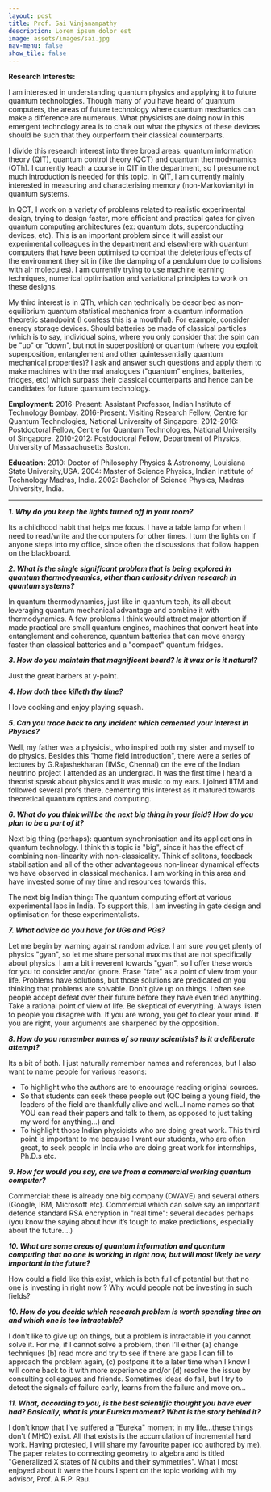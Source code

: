 ```yaml
---
layout: post
title: Prof. Sai Vinjanampathy
description: Lorem ipsum dolor est
image: assets/images/sai.jpg
nav-menu: false
show_tile: false
---
```


<b>Research Interests:</b>

I am interested in understanding quantum physics and applying it to future quantum technologies. Though many of you have heard of quantum computers, the areas of future technology where quantum mechanics can make a difference are numerous. What physicists are doing now in this emergent technology area is to chalk out what the physics of these devices should be such that they outperform their classical counterparts.

I divide this research interest into three broad areas: quantum information theory (QIT), quantum control theory (QCT) and quantum thermodynamics (QTh). I currently teach a course in QIT in the department, so I presume not much introduction is needed for this topic. In QIT, I am currently mainly interested in measuring and characterising memory (non-Markovianity) in quantum systems.

In QCT, I work on a variety of problems related to realistic experimental design, trying to design faster, more efficient and practical gates for given quantum computing architectures (ex: quantum dots, superconducting devices, etc). This is an important problem since it will assist our experimental colleagues in the department and elsewhere with quantum computers that have been optimised to combat the deleterious effects of the environment they sit in (like the damping of a pendulum due to collisions with air molecules). I am currently trying to use machine learning techniques, numerical optimisation and variational principles to work on these designs. 

My third interest is in QTh, which can technically be described as non-equilibrium quantum statistical mechanics from a quantum information theoretic standpoint (I confess this is a mouthful). For example, consider energy storage devices. Should batteries be made of classical particles (which is to say, individual spins, where you only consider that the spin can be "up" or "down", but not in superposition) or quantum (where you exploit superposition, entanglement and other quintessentially quantum mechanical properties)? I ask and answer such questions and apply them to make machines with thermal analogues ("quantum" engines, batteries, fridges, etc) which surpass their classical counterparts and hence can be candidates for future quantum technology.

<b>Employment:</b>
2016-Present: Assistant Professor, Indian Institute of Technology Bombay.
2016-Present: Visiting Research Fellow, Centre for Quantum Technologies, National University of Singapore.
2012-2016: Postdoctoral Fellow, Centre for Quantum Technologies, National University of Singapore.
2010-2012: Postdoctoral Fellow, Department of Physics, University of Massachusetts Boston.

<b>Education:</b>
2010: Doctor of Philosophy Physics & Astronomy, Louisiana State University,USA.
2004: Master of Science Physics, Indian Institute of Technology Madras, India.
2002: Bachelor of Science Physics, Madras University, India.

<hr>

<b><i>1. Why do you keep the lights turned off in your room?</i></b>

Its a childhood habit that helps me focus. I have a table lamp for when I need to read/write and the computers for other times. I turn the lights on if anyone steps into my office, since often the discussions that follow happen on the blackboard.

<b><i>2. What is the single significant problem that is being explored in quantum thermodynamics, other than curiosity driven research in quantum systems? </i></b>

In quantum thermodynamics, just like in quantum tech, its all about leveraging quantum mechanical advantage and combine it with thermodynamics. A few problems I think would attract major attention if made practical are small quantum engines, machines that convert heat into entanglement and coherence, quantum batteries that can move energy faster than classical batteries and a "compact" quantum fridges. 

<b><i>3. How do you maintain that magnificent beard? Is it wax or is it natural? </i></b>

Just the great barbers at y-point.

<b><i>4. How doth thee killeth thy time?</i></b>

 I love cooking and enjoy playing squash. 
 
<b><i>5. Can you trace back to any incident which cemented your interest in Physics?</i></b>

Well, my father was a physicist, who inspired both my sister and myself to do physics. Besides this "home field introduction", there were a series of lectures by G.Rajashekharan (IMSc, Chennai) on the eve of the Indian neutrino project I attended as an undergrad. It was the first time I heard a theorist speak about physics and it was music to my ears. I joined IITM and followed several profs there, cementing this interest as it matured towards theoretical quantum optics and computing.

<b><i>6. What do you think will be the next big thing in your field? How do you plan to be a part of it?</i></b>

Next big thing (perhaps): quantum synchronisation and its applications in quantum technology. I think this topic is "big", since it has the effect of combining non-linearity with non-classicality. Think of solitons, feedback stabilisation and all of the other advantageous non-linear dynamical effects we have observed in classical mechanics. I am working in this area and have invested some of my time and resources towards this.

The next big Indian thing: The quantum computing effort at various experimental labs in India. To support this, I am investing in gate design and optimisation for these experimentalists. 

<b><i>7. What advice do you have for UGs and PGs?</i></b>

Let me begin by warning against random advice. I am sure you get plenty of physics "gyan", so let me share personal maxims that are not specifically about physics. I am a bit irreverent towards "gyan", so I offer these words for you to consider and/or ignore. Erase "fate" as a point of view from your life. Problems have solutions, but those solutions are predicated on you thinking that problems are solvable. Don't give up on things.  I often see people accept defeat over their future before they have even tried anything. Take a rational point of view of life. Be skeptical of everything. Always listen to people you disagree with. If you are wrong, you get to clear your mind. If you are right, your arguments are sharpened by the opposition.

<b><i>8. How do you remember names of so many scientists? Is it a deliberate attempt?</i></b>

Its a bit of both. I just naturally remember names and references, but I also want to name people for various reasons: 
<ul>
  <li>To highlight who the authors are to encourage reading original sources.</li>
  <li>So that students can seek these people out (QC being a young field, the leaders of the field are thankfully alive and well...I name names so that YOU can read their papers and talk to them, as opposed to just taking my word for anything...) and </li>
  <li>To highlight those Indian physicists who are doing great work. This third point is important to me because I want our students, who are often great, to seek people in India who are doing great work for internships, Ph.D.s etc.</li>
</ul>

<b><i>9. How far would you say, are we from a commercial working quantum computer?</i></b>

Commercial: there is already one big company (DWAVE) and several others (Google, IBM, Microsoft etc). Commercial which can solve say an important defence standard RSA encryption in "real time": several decades perhaps (you know the saying about how it’s tough to make predictions, especially about the future....)

<b><i>10. What are some areas of quantum information and quantum computing that no one is working in right now, but will most likely be very important in the future?</i></b>

How could a field like this exist, which is both full of potential but that no one is investing in right now ? Why would people not be investing in such fields?

<b><i>10. How do you decide which research problem is worth spending time on and which one is too intractable?</i></b>

I don't like to give up on things, but a problem is intractable if you cannot solve it. For me, if I cannot solve a problem, then I’ll either (a) change techniques (b) read more and try to see if there are gaps I can fill to approach the problem again, (c) postpone it to a later time when I know I will come back to it with more experience and/or (d) resolve the issue by consulting colleagues and friends. Sometimes ideas do fail, but I try to detect the signals of failure early, learns from the failure and move on...

<b><i>11. What, according to you, is the best scientific thought you have ever had? Basically, what is your Eureka moment? What is the story behind it?</i></b>

I don't know that I've suffered a "Eureka" moment in my life...these things don't (IMHO) exist. All that exists is the accumulation of incremental hard work. 
Having protested, I will share my favourite paper (co authored by me). The paper relates to connecting geometry to algebra and is titled "Generalized X states of N qubits and their symmetries". What I most enjoyed about it were the hours I spent on the topic working with my advisor, Prof. A.R.P. Rau.
